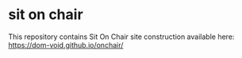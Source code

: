 # sit on chair

This repository contains Sit On Chair site construction
available here: https://dom-void.github.io/onchair/
